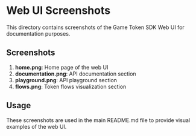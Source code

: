 # Web UI Screenshots

This directory contains screenshots of the Game Token SDK Web UI for documentation purposes.

## Screenshots

1. **home.png**: Home page of the web UI
2. **documentation.png**: API documentation section
3. **playground.png**: API playground section
4. **flows.png**: Token flows visualization section

## Usage

These screenshots are used in the main README.md file to provide visual examples of the web UI. 